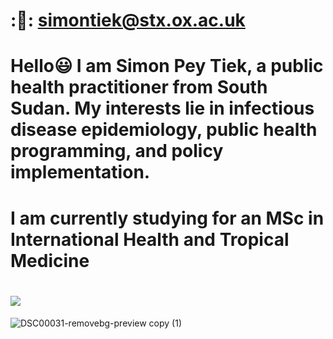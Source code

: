 # :📧: simontiek@stx.ox.ac.uk
# Hello😃 I am Simon Pey Tiek, a public health practitioner from South Sudan. My interests lie in infectious disease epidemiology, public health programming, and policy implementation. 
# I am currently studying for an MSc in International Health and Tropical Medicine
# [![](https://img.shields.io/badge/LinkedIn-0077B5?style=for-the-badge&logo=linkedin&logoColor=white)](https://www.linkedin.com/in/simon-tiek-a94b73195?utm_source=share&utm_campaign=share_via&utm_content=profile&utm_medium=ios_app)
![DSC00031-removebg-preview copy (1)](https://github.com/user-attachments/assets/faf0ebd5-55c1-4e3a-a833-f2f3c9a0ba69)
